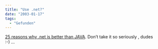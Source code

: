 ```yaml
---
title: "Use .net?"
date: "2003-01-17"
tags:
  - "Gefunden"
---
```


[25 reasons why .net is better than JAVA](http://www.geocities.com/teohunboon/misc/silly.htm "Don't take it so seriously , dudes :-)"). Don’t take it so seriously , dudes :-) …

